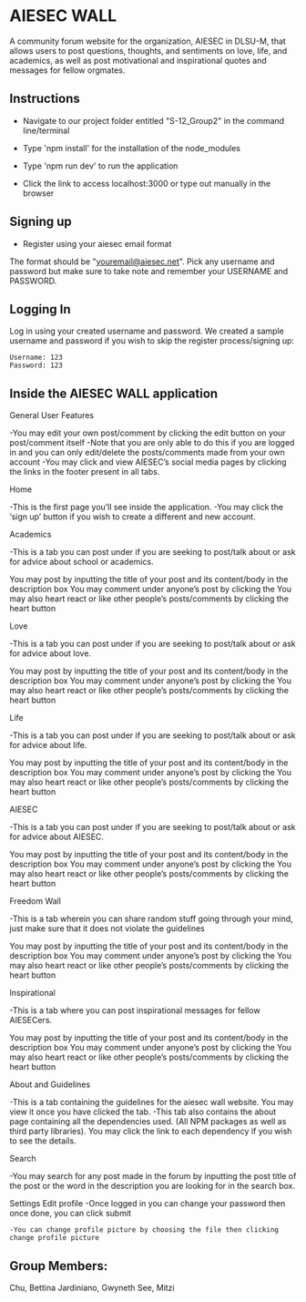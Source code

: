 # AIESEC WALL
A community forum website for the organization, AIESEC in DLSU-M, that allows users to post questions, thoughts, and sentiments on love, life, and academics, as well as post motivational and inspirational quotes and messages for fellow orgmates.

## Instructions
- Navigate to our project folder entitled "S-12_Group2" in the command line/terminal

- Type 'npm install' for the installation of the node_modules

- Type 'npm run dev' to run the application

- Click the link to access localhost:3000 or type out manually in the browser

## Signing up

- Register using your aiesec email format

The format should be "youremail@aiesec.net". Pick any username and password but make sure to take note and remember your USERNAME and PASSWORD.

## Logging In

Log in using your created username and password. We created a sample username and password if you wish to skip the register process/signing up:

    Username: 123
    Password: 123

## Inside the AIESEC WALL application
General User Features

-You may edit your own post/comment by clicking the edit button on your post/comment itself
-Note that you are only able to do this if you are logged in and you can only edit/delete the posts/comments made from your own account
-You may click and view AIESEC’s social media pages by clicking the links in the footer present in all tabs.

Home

-This is the first page you’ll see inside the application. 
-You may click the ‘sign up’ button if you wish to create a different and new account.

Academics

-This is a tab you can post under if you are seeking to post/talk about or ask for advice about school or academics.

You may post by inputting the title of your post and its content/body in the description box
You may comment under anyone’s post by clicking the 
You may also heart react or like other people’s posts/comments by clicking the heart button

Love

-This is a tab you can post under if you are seeking to post/talk about or ask for advice about love.

You may post by inputting the title of your post and its content/body in the description box
You may comment under anyone’s post by clicking the 
You may also heart react or like other people’s posts/comments by clicking the heart button

Life

-This is a tab you can post under if you are seeking to post/talk about or ask for advice about life.

You may post by inputting the title of your post and its content/body in the description box
You may comment under anyone’s post by clicking the 
You may also heart react or like other people’s posts/comments by clicking the heart button

AIESEC

-This is a tab you can post under if you are seeking to post/talk about or ask for advice about AIESEC.

You may post by inputting the title of your post and its content/body in the description box
You may comment under anyone’s post by clicking the 
You may also heart react or like other people’s posts/comments by clicking the heart button

Freedom Wall

-This is a tab wherein you can share random stuff going through your mind, just make sure that it does not violate the guidelines

You may post by inputting the title of your post and its content/body in the description box
You may comment under anyone’s post by clicking the 
You may also heart react or like other people’s posts/comments by clicking the heart button

Inspirational

-This is a tab where you can post inspirational messages for fellow AIESECers.

You may post by inputting the title of your post and its content/body in the description box
You may comment under anyone’s post by clicking the 
You may also heart react or like other people’s posts/comments by clicking the heart button

About and Guidelines

-This is a tab containing the guidelines for the aiesec wall website. You may view it once you have clicked the tab.
-This tab also contains the about page containing all the dependencies used. (All NPM packages as well as third party libraries). You may click the link to each dependency if you wish to see the details.

Search

-You may search for any post made in the forum by inputting the post title of the post or the word in the description you are looking for in the search box.

Settings
    Edit profile
    -Once logged in you can change your password then once done, you can click submit
    
    -You can change profile picture by choosing the file then clicking change profile picture


## Group Members:

Chu, Bettina
Jardiniano, Gwyneth
See, Mitzi
